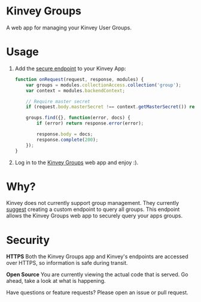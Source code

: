 Kinvey Groups
=============
A web app for managing your Kinvey User Groups.

# Usage

1. Add the [secure endpoint]() to your Kinvey App:
    ```javascript
    function onRequest(request, response, modules) {
        var groups = modules.collectionAccess.collection('group');
        var context = modules.backendContext;
    
        // Require master secret
        if (request.body.masterSecret !== context.getMasterSecret()) return response.error("Invalid master secret.");
    
        groups.find({}, function(error, docs) {
            if (error) return response.error(error);
    
            response.body = docs;
            response.complete(200);
        });
    }
    ```

2. Log in to the [Kinvey Groups]() web app and enjoy :).

# Why?
Kinvey does not currently support group management.
They currently [suggest](https://support.kinvey.com/discussion/200921477/list-groups) creating a custom endpoint to query all groups.
This endpoint allows the Kinvey Groups web app to securely query your apps groups.

# Security

**HTTPS**
Both the Kinvey Groups app and Kinvey's endpoints are accessed over HTTPS, so information is safe during transit.

**Open Source**
You are currently viewing the actual code that is served.
Go ahead, take a look at what is happening.

Have questions or feature requests? Please open an issue or pull request.
